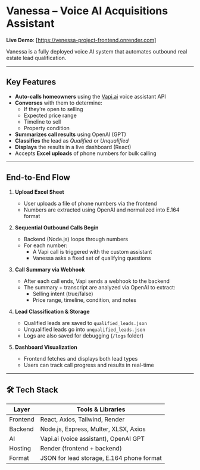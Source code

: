 # Vanessa – Voice AI Acquisitions Assistant  

**Live Demo**: [https://venessa-project-frontend.onrender.com]

Vanessa is a fully deployed voice AI system that automates outbound real estate lead qualification.

---

## Key Features  
- **Auto-calls homeowners** using the [Vapi.ai](https://www.vapi.ai/) voice assistant API  
- **Converses** with them to determine:
  - If they’re open to selling  
  - Expected price range  
  - Timeline to sell  
  - Property condition  
- **Summarizes call results** using OpenAI (GPT)  
- **Classifies** the lead as *Qualified* or *Unqualified*  
- **Displays** the results in a live dashboard (React)  
- Accepts **Excel uploads** of phone numbers for bulk calling

---

## End-to-End Flow

1. **Upload Excel Sheet**  
   - User uploads a file of phone numbers via the frontend  
   - Numbers are extracted using OpenAI and normalized into E.164 format

2. **Sequential Outbound Calls Begin**  
   - Backend (Node.js) loops through numbers  
   - For each number:
     - A Vapi call is triggered with the custom assistant
     - Vanessa asks a fixed set of qualifying questions

3. **Call Summary via Webhook**  
   - After each call ends, Vapi sends a webhook to the backend  
   - The summary + transcript are analyzed via OpenAI to extract:
     - Selling intent (true/false)
     - Price range, timeline, condition, and notes

4. **Lead Classification & Storage**  
   - Qualified leads are saved to `qualified_leads.json`  
   - Unqualified leads go into `unqualified_leads.json`  
   - Logs are also saved for debugging (`/logs` folder)

5. **Dashboard Visualization**  
   - Frontend fetches and displays both lead types  
   - Users can track call progress and results in real-time

---

## 🛠 Tech Stack

| Layer      | Tools & Libraries                     |
|------------|----------------------------------------|
| Frontend   | React, Axios, Tailwind, Render         |
| Backend    | Node.js, Express, Multer, XLSX, Axios  |
| AI         | Vapi.ai (voice assistant), OpenAI GPT  |
| Hosting    | Render (frontend + backend)            |
| Format     | JSON for lead storage, E.164 phone format |